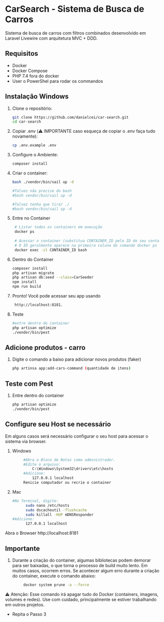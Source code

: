 # CarSearch - Sistema de Busca de Carros

Sistema de busca de carros com filtros combinados desenvolvido em Laravel Livewire com arquitetura MVC + DDD.

## Requisitos

- Docker
- Docker Compose
- PHP 7.4 fora do docker
- User o PowerShel para rodar os commandos

## Instalação Windows

1. Clone o repositório:
   ```bash
   git clone https://github.com/danielcei/car-search.git 
   cd car-search
   
2. Copiar .env (⚠️ IMPORTANTE caso esqueça de copiar o .env faça tudo novamente):
    ```bash
   cp .env.example .env

2. Configure o Ambiente:
   ```bash
   composer install

3. Criar o container:
   ```bash
   bash ./vendor/bin/sail up -d
   
   #Talvez não precise do bash
   #bash vendor/bin/sail up -d
   
   #Talvez tenha que tirar ./
   #bash vendor/bin/sail up -d
   
4. Entre no Container
   ```bash
    # Listar todos os containers em execução
    docker ps
    
    # Acessar o container (substitua CONTAINER_ID pelo ID do seu container)
    # O ID geralmente aparece na primeira coluna do comando docker ps
    docker exec -it CONTAINER_ID bash

5. Dentro do Container
   ```bash
   composer install
   php artisan migrate
   php artisan db:seed --class=CarSeeder
   npm install
   npm run build
   
6. Pronto! Você pode acessar seu app usando
   ```bash
    http://localhost:8181.

7. Teste
   ```bash
   #entre dentro do container
   php artisan optimize
   ./vendor/bin/pest

## Adicione produtos - carro

1. Digite o comando a baixo para adicionar novos produtos (faker)
    ```bash
    php artinsa app:add-cars-command (quantidade de itens)
   
## Teste com Pest

1. Entre dentro do container
    ```bash
   php artisan optimize
   ./vendor/bin/pest


## Configure seu Host se necessário
Em alguns casos será necessário configurar o seu host para acessar o sistema via browser.
1. Windows
   ```bash
        #Abra o Bloco de Notas como administrador.
        #Edite o arquivo: 
            C:\Windows\System32\drivers\etc\hosts
        #Adicione: 
            127.0.0.1 localhost
        Renicie computador ou recrie o container  

2. Mac
   ```bash
   #No Terminal, digite: 
         sudo nano /etc/hosts
         sudo dscacheutil -flushcache
         sudo killall -HUP mDNSResponder
   #Adicione: 
         127.0.0.1 localhost
   
Abra o Browser
http://localhost:8181


## Importante

1. Durante a criação do container, algumas bibliotecas podem demorar para ser baixadas, o que torna o processo de build muito lento.
   Em muitos casos, ocorrem erros. Se acontecer algum erro durante a criação do container, execute o comando abaixo:
   ```bash
        docker system prune -a --force 

⚠️ Atenção: Esse comando irá apagar tudo do Docker (containers, imagens, volumes e redes). Use com cuidado, principalmente se estiver trabalhando em outros projetos.
- Repita o Passo 3
